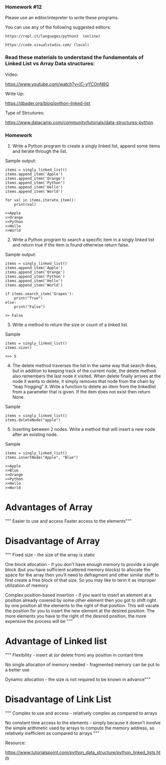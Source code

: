 ### Homework #12

Please use an editor/intepreter to write these programs.

You can use any of the following suggested editors:

```
https://repl.it/languages/python3  (online)

https://code.visualstudio.com/ (local)
```

### Read these materials to understand the fundamentals of Linked List vs Array Data structures:

Video:

https://www.youtube.com/watch?v=lC-yYCOnN8Q

Write Up:

https://dbader.org/blog/python-linked-list

Type of Strcutures:

https://www.datacamp.com/community/tutorials/data-structures-python

### Homework

1. Write a Python program to create a singly linked list, append some items and iterate through the list.

Sample output:

```
items = singly_linked_list()
items.append_item('Apple')
items.append_item('Orange')
items.append_item('Python')
items.append_item('Hello')
items.append_item('World')

for val in items.iterate_item():
    print(val)

>>Apple
>>Orange
>>Python
>>Hello
>>World
```

2. Write a Python program to search a specific item in a singly linked list and return true if the item is found otherwise return false.

Sample output:

```
items = singly_linked_list()
items.append_item('Apple')
items.append_item('Orange')
items.append_item('Python')
items.append_item('Hello')
items.append_item('World')

if items.search_item('Grapes'):
    print("True")
else:
    print("False")
    
>> False
```

3. Write a method to return the size or count of a linked list.

Sample

```
items = singly_linked_list()
items.size()

>>> 5
```

4. The delete method traverses the list in the same way that search does, but in addition to keeping track of the current node, the delete method also remembers the last node it visited. When delete finally arrives at the node it wants to delete, it simply removes that node from the chain by “leap frogging” it. Write a function to delete an iitem from the linkedlist from a parameter that is given. If the item does not exist then return None.

Sample

```
items = singly_linked_list()
items.deleteNode("apple")
```

5. Inserting between 2 nodes. Write a method that will insert a new node after an existing node. 

Sample

```
items = singly_linked_list()
items.insertNode("Apple", "Blue")

>>Apple
>>Blue
>>Orange
>>Python
>>Hello
>>World
```

# Advantages of Array
"""
Easier to use and access
Faster access to the elements"""

# Disadvantage of Array

"""
Fixed size - the size of the array is static

One block allocation - if you don't have enough memory to provide a single block (but you have sufficient scattered memory blocks) to allocate the space for the array then you'll need to defragment and other similar stuff to first create a free block of that size. So you may like to term it as improper utilization of memory

Complex position-based insertion - if you want to insert an element at a position already covered by some other element then you got to shift right by one position all the elements to the right of that position. This will vacate the position for you to insert the new element at the desired position. The more elements you have to the right of the desired position, the more expensive the process will be
"""

# Advantage of Linked list
"""
Flexibility - insert at (or delete from) any position in contant time

No single allocation of memory needed - fragmented memory can be put to a better use

Dynamic allocation - the size is not required to be known in advance"""

# Disadvantage of Link List
"""
Complex to use and access - relatively complex as compared to arrays

No constant time access to the elements - simply because it doesn't involve the simple arithmetic used by arrays to compute the memory address, so relatively inefficient as compared to arrays
"""


Resource:

https://www.tutorialspoint.com/python_data_structure/python_linked_lists.htm
